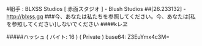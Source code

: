 #組手 : BLXSS Studios [ 赤面スタジオ ] - Blush Studios
##[26.233132] - http://blxss.gq
###今、あなたは私たちを参照してください。今、あなたは[私を参照してください]しないでください
####kレヱ

#####ハッシュ ( バイト: 16 ) ( Private )
base64: Z3EuYmx4c3M=
<!---
md2: 9d5d4197580625d682d7c008a8a8aa36
md4: 941a63ba9d5684fb9eef9fdbd69e72ab
md5: 98a44f685fdd9d76e2b1bbdeee91c447
sha1: e866dce6f2a25aff57d869ff3baf3f04c83a9c43
sha224: 3dfe0009c9df1bcbeb9ffac2514d7d7160983df021788ba81a83c916
sha256: e7920bfb1869bc202913780e300bed719ea75eb8abb39b96679b2cda85283638
sha384: fb819e1f51a8aeee13d288a9690142ca612daf0b1d3bd0a15bd589cc817e4d3e41b7209e7da5173b547cdfd609374e1f
sha512: 32e06375a44d45422496cf3e1ff56d3af3070742308282205c8e9a8b7dcd0766a757b01a346908c415f03db2b10d191e799b0d3e5b439ff2de5908b24ad668ed
ripemd128: 589a9931f4628207ac820a12587680ce
ripemd160: e0bd168e7188e62229048cd2c735ea130475025b
ripemd256: a761dc9a107a15df332a60f988938f52ccd4a64e1f01e8e59ad5c636ad3154df
ripemd320: 0785b3530d83c31685af0fccd434f144033dc0c9b7564262bbb2c9948648287734fe6b217d6dd248
whirlpool: 1a5b51fab1177248b7da5c19b2dc30508a276b71e6328fba53c1ab30cd0c0733e01f1525e59d74c30142bc6e8aebaf9327e26f52af95e99c387822083c0ce1e5
tiger128,3: 8ce0d38cf75c141279f2cd876e32489f
tiger160,3: 8ce0d38cf75c141279f2cd876e32489f7a226fe7
tiger192,3: 8ce0d38cf75c141279f2cd876e32489f7a226fe7cbfa1994
tiger128,4: 4cbe2ad531e184c621ff15ddaada85f1
tiger160,4: 4cbe2ad531e184c621ff15ddaada85f171703820
tiger192,4: 4cbe2ad531e184c621ff15ddaada85f171703820d5c0fb38
snefru: 5d85b817feb082f4ce9da2bdb7506cd063583e93195801d9d7e402152e0683df
snefru256: 5d85b817feb082f4ce9da2bdb7506cd063583e93195801d9d7e402152e0683df
gost: cd50cafbcc0ade96d9ce8a70025a816dc56a35bed4664f3cd3d14af87cfd7e09
adler32: 1907030d
crc32: ff0ef311
crc32b: 4ea74cca
fnv132: 666b9937
fnv164: 530a931a4725c8b7
joaat: c7d0a52f
haval128,3: 7a5473c97aef2b0dc499bfbe411454b4
haval160,3: 62952fbb7e19a88fcb80aa58b5e236f4d08b9416
haval192,3: 6970d1123346a1ecc877843ef348d208615709887ef71c31
haval224,3: d064ed617051ce17d007e79690dfe6fd69cc9aafde6cde7feb88c37e
haval256,3: 3f6b40d5808920fac46faa63444a211d0205fe4151962535cdf8074689730eb9
haval128,4: 2f878efa6ff490fdb7fed128471284c9
haval160,4: 9de7a7c7b86a08e2a0c07ae8b65bc870c552a6c5
haval192,4: 36958253c3f3cd31b87d0939ab61b75ef6bc424067c96583
haval224,4: d4bb7eaf3611791ba36fbfb7d56fc2fadcb37b62c2f3ba3a7783721e
haval256,4: 845ba192f537fd88b639bf860a25b13ce3cdd68e3bdee63ca5f7f64520d1bc87
haval128,5: 26e6ea1221de9c13d822025cde3f1979
haval160,5: a5148199f8ddc82dc9199e60d6f0878fe8ce4bb1
haval192,5: a6a1398a058de2b7be4f97ecba5da18884e1f09c7e71d025
haval224,5: 8639c78c5989f30714a2d204dda746e0206ae1103ee8768056f128f5
haval256,5: 56008149ed7d7de6bf1354c94f851aec04edf045f03f718d223971787286c70a
-->
